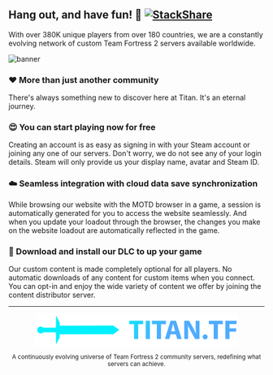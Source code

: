 ## Hang out, and have fun! 🎉 [![StackShare](http://img.shields.io/badge/tech-stack-0690fa.svg?style=flat)](https://stackshare.io/titan-tf/titan-tf)
With over 380K unique players from over 180 countries, we are a constantly evolving network of custom Team Fortress 2 servers available worldwide.

![banner](https://titan.tf/images/17.png)

### ❤️ More than just another community
There's always something new to discover here at Titan. It's an eternal journey.

### 😍 You can start playing now for free
Creating an account is as easy as signing in with your Steam account or joining any one of our servers. Don't worry, we do not see any of your login details. Steam will only provide us your display name, avatar and Steam ID.

### ☁️ Seamless integration with cloud data save synchronization
While browsing our website with the MOTD browser in a game, a session is automatically generated for you to access the website seamlessly. And when you update your loadout through the browser, the changes you make on the website loadout are automatically reflected in the game.

### 📂 Download and install our DLC to up your game
Our custom content is made completely optional for all players. No automatic downloads of any content for custom items when you connect. You can opt-in and enjoy the wide variety of content we offer by joining the content distributor server.


---

<p align="center">
  <img src="https://github.com/TitanTF/.github/blob/main/logo.png" min-width="400px" max-width="400px" width="400px" align="middle" alt="Logo">
</p>

<sub>
  <p align="center">A continuously evolving universe of Team Fortress 2 community servers, redefining what servers can achieve.</p>
</sub>
